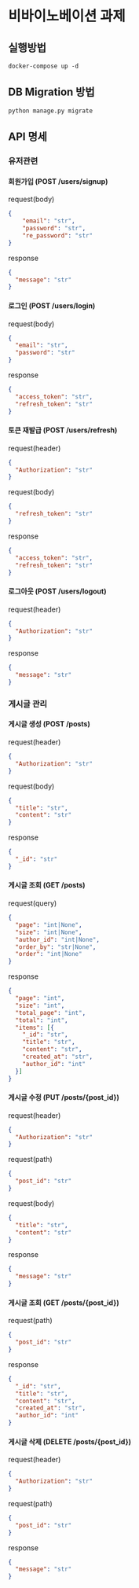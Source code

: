 # 비바이노베이션 과제

## 실행방법
```shell
docker-compose up -d
```

## DB Migration 방법
```
python manage.py migrate
```

## API 명세
### 유저관련
#### 회원가입 (POST /users/signup)

request(body)
```json
{
    "email": "str",
    "password": "str",
    "re_password": "str"
}
```

response
```json
{
  "message": "str"
}
```

#### 로그인 (POST /users/login)

request(body)
```json
{
  "email": "str",
  "password": "str"
}
```

response
```json
{
  "access_token": "str",
  "refresh_token": "str"
}
```

#### 토큰 재발급 (POST /users/refresh)

request(header)
```json
{
  "Authorization": "str"
}
```

request(body)
```json
{
  "refresh_token": "str"
}
```

response
```json
{
  "access_token": "str",
  "refresh_token": "str"
}
```

#### 로그아웃 (POST /users/logout)

request(header)
```json
{
  "Authorization": "str"
}
```

response
```json
{
  "message": "str"
}
```


### 게시글 관리
#### 게시글 생성 (POST /posts)
request(header)
```json
{
  "Authorization": "str"
}
```

request(body)
```json
{
  "title": "str",
  "content": "str"
}
```

response
```json
{
  "_id": "str"
}
```

#### 게시글 조회 (GET /posts)
request(query)
```json
{
  "page": "int|None",
  "size": "int|None",
  "author_id": "int|None",
  "order_by": "str|None",
  "order": "int|None"
}
```

response
```json
{
  "page": "int",
  "size": "int",
  "total_page": "int",
  "total": "int",
  "items": [{
    "_id": "str",
    "title": "str",
    "content": "str",
    "created_at": "str",
    "author_id": "int"
  }]
}
```

#### 게시글 수정 (PUT /posts/{post_id})
request(header)
```json
{
  "Authorization": "str"
}
```

request(path)
```json
{
  "post_id": "str"
}
```

request(body)
```json
{
  "title": "str",
  "content": "str"
}
```

response
```json
{
  "message": "str"
}
```

#### 게시글 조회 (GET /posts/{post_id})
request(path)
```json
{
  "post_id": "str"
}
```

response
```json
{
  "_id": "str",
  "title": "str",
  "content": "str",
  "created_at": "str",
  "author_id": "int"
}
```

#### 게시글 삭제 (DELETE /posts/{post_id})
request(header)
```json
{
  "Authorization": "str"
}
```

request(path)
```json
{
  "post_id": "str"
}
```

response
```json
{
  "message": "str"
}
```